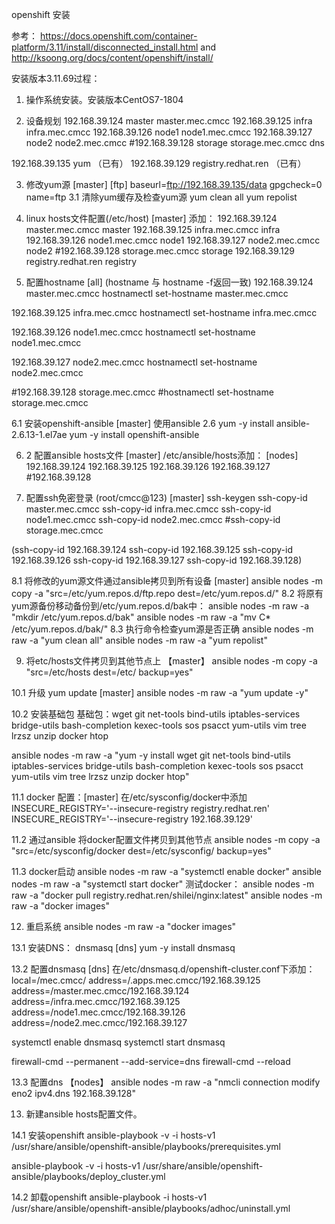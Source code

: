 openshift 安装

参考：
https://docs.openshift.com/container-platform/3.11/install/disconnected_install.html and http://ksoong.org/docs/content/openshift/install/

安装版本3.11.69过程：

1. 操作系统安装。安装版本CentOS7-1804

2. 设备规划 
192.168.39.124  master   master.mec.cmcc
192.168.39.125  infra       infra.mec.cmcc
192.168.39.126  node1    node1.mec.cmcc
192.168.39.127  node2    node2.mec.cmcc
#192.168.39.128  storage  storage.mec.cmcc dns

192.168.39.135 yum （已有）
192.168.39.129 registry.redhat.ren （已有）

3. 修改yum源 [master]
[ftp]
baseurl=ftp://192.168.39.135/data
gpgcheck=0
name=ftp
3.1 清除yum缓存及检查yum源
yum clean all
yum repolist

4. linux hosts文件配置(/etc/host)  [master]
添加：
192.168.39.124  master.mec.cmcc   master
192.168.39.125  infra.mec.cmcc       infra
192.168.39.126  node1.mec.cmcc    node1
192.168.39.127  node2.mec.cmcc    node2
#192.168.39.128  storage.mec.cmcc  storage
192.168.39.129  registry.redhat.ren  registry

5. 配置hostname [all] (hostname 与 hostname -f返回一致)
192.168.39.124  master.mec.cmcc
hostnamectl set-hostname master.mec.cmcc

192.168.39.125  infra.mec.cmcc
hostnamectl set-hostname infra.mec.cmcc

192.168.39.126  node1.mec.cmcc
hostnamectl set-hostname node1.mec.cmcc

192.168.39.127  node2.mec.cmcc
hostnamectl set-hostname node2.mec.cmcc

#192.168.39.128  storage.mec.cmcc
#hostnamectl set-hostname storage.mec.cmcc

6.1 安装openshift-ansible [master]  使用ansible 2.6
yum -y install ansible-2.6.13-1.el7ae
yum -y install openshift-ansible

6. 2 配置ansible hosts文件 [master]
/etc/ansible/hosts添加：
[nodes]
192.168.39.124
192.168.39.125
192.168.39.126
192.168.39.127
#192.168.39.128

7. 配置ssh免密登录 (root/cmcc@123) [master]
ssh-keygen
ssh-copy-id   master.mec.cmcc
ssh-copy-id   infra.mec.cmcc
ssh-copy-id   node1.mec.cmcc
ssh-copy-id   node2.mec.cmcc
#ssh-copy-id   storage.mec.cmcc

(ssh-copy-id  192.168.39.124
ssh-copy-id  192.168.39.125
ssh-copy-id  192.168.39.126
ssh-copy-id  192.168.39.127
ssh-copy-id  192.168.39.128)

8.1 将修改的yum源文件通过ansible拷贝到所有设备 [master]
ansible nodes -m copy -a "src=/etc/yum.repos.d/ftp.repo dest=/etc/yum.repos.d/"
8.2 将原有yum源备份移动备份到/etc/yum.repos.d/bak中：
ansible nodes -m raw -a "mkdir /etc/yum.repos.d/bak"
ansible nodes -m raw -a "mv C* /etc/yum.repos.d/bak/"
8.3 执行命令检查yum源是否正确
ansible nodes -m raw -a "yum clean all"
ansible nodes -m raw -a "yum repolist"

9. 将etc/hosts文件拷贝到其他节点上 【master】
ansible nodes -m copy -a "src=/etc/hosts dest=/etc/ backup=yes"

10.1 升级 yum update [master]
ansible nodes -m raw -a "yum update -y"

10.2 安装基础包 
基础包：wget git net-tools bind-utils iptables-services bridge-utils bash-completion kexec-tools sos psacct yum-utils vim tree lrzsz unzip docker htop

ansible nodes -m raw -a "yum -y install wget git net-tools bind-utils iptables-services bridge-utils bash-completion kexec-tools sos psacct yum-utils vim tree lrzsz unzip docker htop"

11.1  docker 配置：[master]
在/etc/sysconfig/docker中添加
INSECURE_REGISTRY='--insecure-registry registry.redhat.ren'
INSECURE_REGISTRY='--insecure-registry 192.168.39.129'

11.2 通过ansible 将docker配置文件拷贝到其他节点
ansible nodes -m copy -a "src=/etc/sysconfig/docker dest=/etc/sysconfig/ backup=yes"

11.3  docker启动
ansible nodes -m raw -a "systemctl enable docker"
ansible nodes -m raw -a "systemctl start docker"
测试docker：
ansible nodes -m raw -a "docker pull registry.redhat.ren/shilei/nginx:latest"
ansible nodes -m raw -a "docker images"

12.  重启系统
ansible nodes -m raw -a "docker images"

13.1 安装DNS： dnsmasq [dns]
yum -y install dnsmasq

13.2 配置dnsmasq [dns]
在/etc/dnsmasq.d/openshift-cluster.conf下添加：
local=/mec.cmcc/
address=/.apps.mec.cmcc/192.168.39.125
address=/master.mec.cmcc/192.168.39.124
address=/infra.mec.cmcc/192.168.39.125
address=/node1.mec.cmcc/192.168.39.126
address=/node2.mec.cmcc/192.168.39.127

systemctl enable dnsmasq
systemctl start dnsmasq

firewall-cmd --permanent --add-service=dns
firewall-cmd --reload

13.3 配置dns 【nodes】
ansible nodes -m raw -a "nmcli connection modify eno2 ipv4.dns 192.168.39.128"

13. 新建ansible hosts配置文件。

14.1 安装openshift
ansible-playbook -v -i hosts-v1 /usr/share/ansible/openshift-ansible/playbooks/prerequisites.yml

ansible-playbook -v -i hosts-v1 /usr/share/ansible/openshift-ansible/playbooks/deploy_cluster.yml

14.2 卸载openshift
ansible-playbook -i hosts-v1 /usr/share/ansible/openshift-ansible/playbooks/adhoc/uninstall.yml
